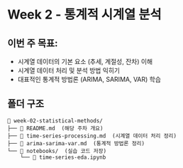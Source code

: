 # Week 2 - 통계적 시계열 분석

## 이번 주 목표:
- 시계열 데이터의 기본 요소 (추세, 계절성, 잔차) 이해
- 시계열 데이터 처리 및 분석 방법 익히기
- 대표적인 통계적 방법론 (ARIMA, SARIMA, VAR) 학습

## 폴더 구조

```
📂 week-02-statistical-methods/
├── 📄 README.md  (해당 주차 개요)
├── 📄 time-series-processing.md  (시계열 데이터 처리 정리)
├── 📄 arima-sarima-var.md  (통계적 방법론 정리)
└── 📂 notebooks/  (실습 코드 저장)
    └── 📜 time-series-eda.ipynb
```
